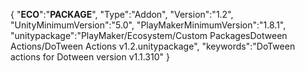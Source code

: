 {
"__ECO__":"__PACKAGE__",
"Type":"Addon",
"Version":"1.2",
"UnityMinimumVersion":"5.0",
"PlayMakerMinimumVersion":"1.8.1",
"unitypackage":"PlayMaker/Ecosystem/Custom PackagesDotween Actions/DoTween Actions v1.2.unitypackage",
"keywords":"DoTween actions for Dotween version v1.1.310"
}


